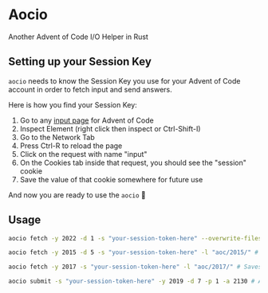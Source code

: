 # Aocio

Another Advent of Code I/O Helper in Rust

## Setting up your Session Key

`aocio` needs to know the Session Key you use for your Advent of Code account in
order to fetch input and send answers.

Here is how you find your Session Key:

1. Go to any [input page](https://adventofcode.com/2022/day/1/input) for Advent of Code
1. Inspect Element (right click then inspect or Ctrl-Shift-I)
1. Go to the Network Tab
1. Press Ctrl-R to reload the page
1. Click on the request with name "input"
1. On the Cookies tab inside that request, you should see the "session" cookie
1. Save the value of that cookie somewhere for future use

And now you are ready to use the `aocio` 🎉

## Usage

```bash
aocio fetch -y 2022 -d 1 -s "your-session-token-here" --overwrite-files # Saves Advent of Code input for Day 1 2022 to ./day1.txt and overwrites file if it already exists

aocio fetch -y 2015 -d 5 -s "your-session-token-here" -l "aoc/2015/" # Saves input for Day 5 2015 to ./aoc/2015/day5.txt

aocio fetch -y 2017 -s "your-session-token-here" -l "aoc/2017/" # Saves all 2017 inputs to ./aoc/2017/day{day}.txt

aocio submit -s "your-session-token-here" -y 2019 -d 7 -p 1 -a 2130 # Attempts to submit "2130" as a solution to 2019 Day 7 Part 1
```
